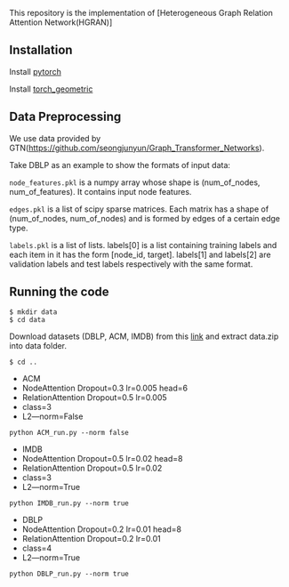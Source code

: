 This repository is the implementation of [Heterogeneous Graph Relation Attention Network(HGRAN)]

## Installation

Install [pytorch](https://pytorch.org/get-started/locally/)

Install [torch_geometric](https://pytorch-geometric.readthedocs.io/en/latest/notes/installation.html)

## Data Preprocessing
We use data provided by GTN(https://github.com/seongjunyun/Graph_Transformer_Networks).

Take DBLP as an example to show the formats of input data:

`node_features.pkl` is a numpy array whose shape is (num_of_nodes, num_of_features). It contains input node features.

`edges.pkl` is a list of scipy sparse matrices. Each matrix has a shape of (num_of_nodes, num_of_nodes) and is formed by edges of a certain edge type.

`labels.pkl` is a list of lists. labels[0] is a list containing training labels and each item in it has the form [node_id, target]. labels[1] and labels[2] are validation labels and test labels respectively with the same format.

## Running the code
``` 
$ mkdir data
$ cd data
```
Download datasets (DBLP, ACM, IMDB) from this [link](https://drive.google.com/file/d/1qOZ3QjqWMIIvWjzrIdRe3EA4iKzPi6S5/view?usp=sharing) and extract data.zip into data folder.
```
$ cd ..
```
- ACM
- NodeAttention Dropout=0.3  lr=0.005   head=6
- RelationAttention Dropout=0.5  lr=0.005
- class=3
- L2—norm=False
```
python ACM_run.py --norm false
```
- IMDB
- NodeAttention Dropout=0.5  lr=0.02   head=8
- RelationAttention Dropout=0.5  lr=0.02
- class=3
- L2—norm=True
```
python IMDB_run.py --norm true
```
- DBLP    
- NodeAttention Dropout=0.2  lr=0.01   head=8
- RelationAttention Dropout=0.2  lr=0.01
- class=4 
- L2—norm=True
```
python DBLP_run.py --norm true
```

